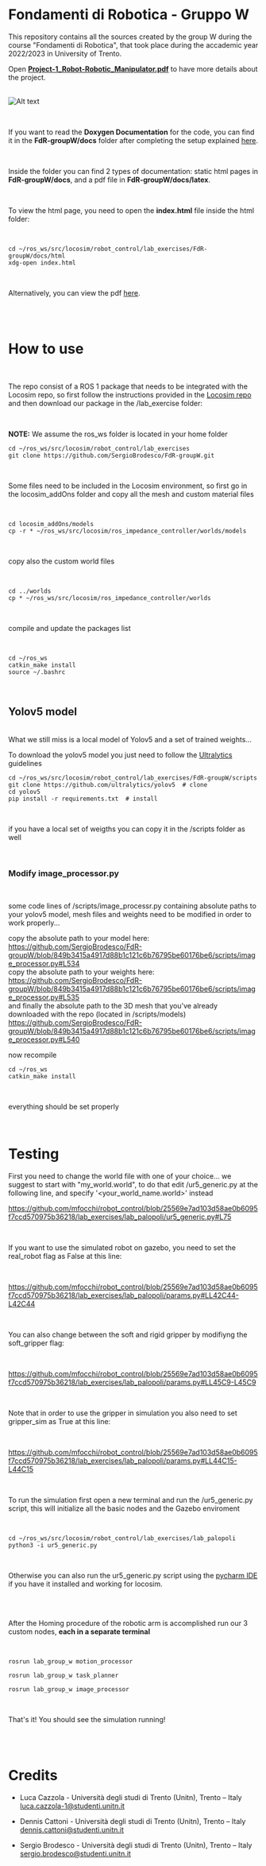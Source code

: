 # Fondamenti di Robotica - Gruppo W

This repository contains all the sources created by the group W during the course "Fondamenti di Robotica", that took place during the accademic year 2022/2023 in University of Trento.

Open [**Project-1_Robot-Robotic_Manipulator.pdf**](https://github.com/SergioBrodesco/FdR-groupW/blob/master/Project-1_Robot-Robotic_Manipulator.pdf) to have more details about the project.
<br><br>

![Alt text](https://github.com/SergioBrodesco/FdR-groupW/blob/master/media/Arm_alone.jpg)

<br>

If you want to read the **Doxygen Documentation** for the code, you can find it in the **FdR-groupW/docs** folder after completing the setup explained [here](https://github.com/SergioBrodesco/FdR-groupW/blob/master/README.md#how-to-use).

<br>

Inside the folder you can find 2 types of documentation:
static html pages in **FdR-groupW/docs**, and a pdf file in **FdR-groupW/docs/latex**.

<br>

To view the html page, you need to open the **index.html** file inside the html folder:

<br>

```
cd ~/ros_ws/src/locosim/robot_control/lab_exercises/FdR-groupW/docs/html
xdg-open index.html
```

<br>

Alternatively, you can view the pdf [here](https://github.com/SergioBrodesco/FdR-groupW/blob/master/docs/latex/refman.pdf).

<br>

<br>

# How to use
<br>

The repo consist of a ROS 1 package that needs to be integrated with the Locosim repo, so first follow the instructions provided in the
[Locosim repo](https://github.com/mfocchi/locosim) and then download our package in the /lab_exercise folder:

<br>

**NOTE:** We assume the ros_ws folder is located in your home folder

```
cd ~/ros_ws/src/locosim/robot_control/lab_exercises
git clone https://github.com/SergioBrodesco/FdR-groupW.git
```

<br>

Some files need to be included in the Locosim environment, so first go in the locosim_addOns folder and copy all the mesh and custom material files

<br>

```
cd locosim_addOns/models
cp -r * ~/ros_ws/src/locosim/ros_impedance_controller/worlds/models
```
<br>

copy also the custom world files

<br>

```
cd ../worlds
cp * ~/ros_ws/src/locosim/ros_impedance_controller/worlds
```

<br>

compile and update the packages list

<br>

```
cd ~/ros_ws
catkin_make install
source ~/.bashrc
```

<br>

## Yolov5 model
<br>
What we still miss is a local model of Yolov5 and a set of trained weights...

To download the yolov5 model you just need to follow the [Ultralytics](https://github.com/ultralytics/yolov5) guidelines

```
cd ~/ros_ws/src/locosim/robot_control/lab_exercises/FdR-groupW/scripts
git clone https://github.com/ultralytics/yolov5  # clone
cd yolov5
pip install -r requirements.txt  # install
```

<br>

if you have a local set of weigths you can copy it in the /scripts folder as well

<br>

### Modify image_processor.py

<br>

some code lines of /scripts/image_processr.py containing absolute paths to your yolov5 model, mesh files and weights need to be modified in order to work properly...

copy the absolute path to your model here:
https://github.com/SergioBrodesco/FdR-groupW/blob/849b3415a4917d88b1c121c6b76795be60176be6/scripts/image_processor.py#L534
<br>
copy the absolute path to your weights here:
https://github.com/SergioBrodesco/FdR-groupW/blob/849b3415a4917d88b1c121c6b76795be60176be6/scripts/image_processor.py#L535
<br>
and finally the absolute path to the 3D mesh that you've already downloaded with the repo (located in /scripts/models)
https://github.com/SergioBrodesco/FdR-groupW/blob/849b3415a4917d88b1c121c6b76795be60176be6/scripts/image_processor.py#L540
<br>

now recompile
```
cd ~/ros_ws
catkin_make install
```

<br>

everything should be set properly

<br>

# Testing

First you need to change the world file with one of your choice... we suggest to start with "my_world.world", to do that edit /ur5_generic.py at the following line, and specify '<your_world_name.world>' instead
<br>

https://github.com/mfocchi/robot_control/blob/25569e7ad103d58ae0b6095f7ccd570975b36218/lab_exercises/lab_palopoli/ur5_generic.py#L75

<br>

If you want to use the simulated robot on gazebo, you need to set the real_robot flag as False at this line:

<br>

https://github.com/mfocchi/robot_control/blob/25569e7ad103d58ae0b6095f7ccd570975b36218/lab_exercises/lab_palopoli/params.py#LL42C44-L42C44

<br>

You can also change between the soft and rigid gripper by modifiyng the soft_gripper flag:

<br>

https://github.com/mfocchi/robot_control/blob/25569e7ad103d58ae0b6095f7ccd570975b36218/lab_exercises/lab_palopoli/params.py#LL45C9-L45C9

<br>

Note that in order to use the gripper in simulation you also need to set gripper_sim as True at this line:

<br>

https://github.com/mfocchi/robot_control/blob/25569e7ad103d58ae0b6095f7ccd570975b36218/lab_exercises/lab_palopoli/params.py#LL44C15-L44C15

<br>

To run the simulation first open a new terminal and run the /ur5_generic.py script, this will initialize all the basic nodes and the Gazebo enviroment

<br>

```
cd ~/ros_ws/src/locosim/robot_control/lab_exercises/lab_palopoli
python3 -i ur5_generic.py
```

<br>

Otherwise you can also run the ur5_generic.py script using the [pycharm IDE](https://github.com/mfocchi/locosim#running-the-software-from-python-ide-pycharm) if you have it installed and working for locosim.

<br><br>

After the Homing procedure of the robotic arm is accomplished run our 3 custom nodes, **each in a separate terminal**

<br>

```
rosrun lab_group_w motion_processor
```
```
rosrun lab_group_w task_planner
```
```
rosrun lab_group_w image_processor
```

<br>

That's it! You should see the simulation running!

<br>
<br>

# Credits

* Luca Cazzola - Università degli studi di Trento (Unitn), Trento – Italy
  <br> luca.cazzola-1@studenti.unitn.it

* Dennis Cattoni - Università degli studi di Trento (Unitn), Trento – Italy
  <br> dennis.cattoni@studenti.unitn.it

* Sergio Brodesco - Università degli studi di Trento (Unitn), Trento – Italy
  <br> sergio.brodesco@studenti.unitn.it


